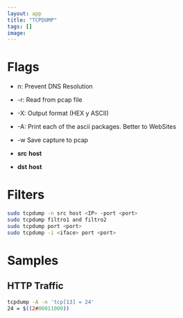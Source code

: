 ```yaml
---
layout: app
title: "TCPDUMP"
tags: []
image: 
---
```


# Flags

* n: Prevent DNS Resolution
* -r: Read from pcap file
* -X: Output format (HEX y ASCII)
* -A: Print each of the ascii packages. Better to WebSites
* -w Save capture to pcap

* **src** **host <IP>**
* **dst** **host <IP>**

# Filters

```bash
sudo tcpdump -n src host <IP> -port <port>
sudo tcpdump filtro1 and filtro2
sudo tcpdump port <port>
sudo tcpdump -i <iface> port <port>
```

# Samples

## HTTP Traffic
```bash
tcpdump -A -n 'tcp[13] = 24'
24 = $((2#00011000))
```